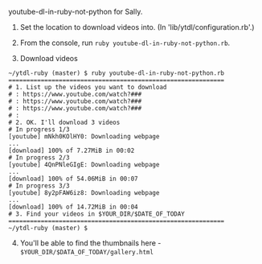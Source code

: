 youtube-dl-in-ruby-not-python for Sally.

1. Set the location to download videos into. (In 'lib/ytdl/configuration.rb'.)

2. From the console, run `ruby youtube-dl-in-ruby-not-python.rb`.

3. Download videos
```
~/ytdl-ruby (master) $ ruby youtube-dl-in-ruby-not-python.rb
============================================================
# 1. List up the videos you want to download
# : https://www.youtube.com/watch?###
# : https://www.youtube.com/watch?###
# : https://www.youtube.com/watch?###
# :
# 2. OK. I'll download 3 videos
# In progress 1/3
[youtube] mNkh0KOlHY0: Downloading webpage
...
[download] 100% of 7.27MiB in 00:02
# In progress 2/3
[youtube] 4QnPNleGIgE: Downloading webpage
...
[download] 100% of 54.06MiB in 00:07
# In progress 3/3
[youtube] 8y2pFAW6iz8: Downloading webpage
...
[download] 100% of 14.72MiB in 00:04
# 3. Find your videos in $YOUR_DIR/$DATE_OF_TODAY
============================================================
~/ytdl-ruby (master) $
```

4. You'll be able to find the thumbnails here - `$YOUR_DIR/$DATA_OF_TODAY/gallery.html`

